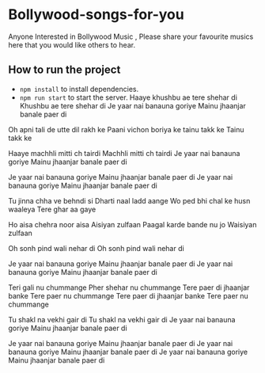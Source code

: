 # Bollywood-songs-for-you

Anyone Interested in Bollywood Music , Please share your favourite musics here that you would like others to hear.

## How to run the project

- `npm install` to install dependencies.
- `npm run start` to start the server.
Haaye khushbu ae tere shehar di
Khushbu ae tere shehar di
Je yaar nai banauna goriye
Mainu jhaanjar banale paer di

Oh apni tali de utte dil rakh ke
Paani vichon boriya ke tainu takk ke
Tainu takk ke

Haaye machhli mitti ch tairdi
Machhli mitti ch tairdi
Je yaar nai banauna goriye
Mainu jhaanjar banale paer di

Je yaar nai banauna goriye
Mainu jhaanjar banale paer di
Je yaar nai banauna goriye
Mainu jhaanjar banale paer di

Tu jinna chha ve behndi si
Dharti naal ladd aange
Wo ped bhi chal ke husn waaleya
Tere ghar aa gaye

Ho aisa chehra noor aisa
Aisiyan zulfaan
Paagal karde bande nu jo
Waisiyan zulfaan

Oh sonh pind wali nehar di
Oh sonh pind wali nehar di

Je yaar nai banauna goriye
Mainu jhaanjar banale paer di
Je yaar nai banauna goriye
Mainu jhaanjar banale paer di

Teri gali nu chummange
Pher shehar nu chummange
Tere paer di jhaanjar banke
Tere paer nu chummange
Tere paer di jhaanjar banke
Tere paer nu chummange

Tu shakl na vekhi gair di
Tu shakl na vekhi gair di
Je yaar nai banauna goriye
Mainu jhaanjar banale paer di

Je yaar nai banauna goriye
Mainu jhaanjar banale paer di
Je yaar nai banauna goriye
Mainu jhaanjar banale paer di
Je yaar nai banauna goriye
Mainu jhaanjar banale paer di



